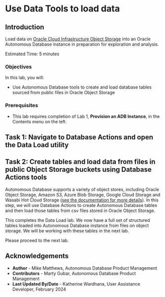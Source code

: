 # Use Data Tools to load data

## Introduction

Load data on [Oracle Cloud Infrastructure Object Storage](https://www.oracle.com/cloud/storage/object-storage.html) into an Oracle Autonomous Database instance in preparation for exploration and analysis.

Estimated Time: 5 minutes

### Objectives

In this lab, you will:
* Use Autonomous Database tools to create and load database tables sourced from public files in Oracle Object Storage


### Prerequisites

- This lab requires completion of Lab 1, **Provision an ADB Instance**, in the Contents menu on the left.

## Task 1: Navigate to Database Actions and open the Data Load utility

[](include:adb-goto-data-load-utility.md)

## Task 2: Create tables and load data from files in public Object Storage buckets using Database Actions tools

Autonomous Database supports a variety of object stores, including Oracle Object Storage, Amazon S3, Azure Blob Storage, Google Cloud Storage and Wasabi Hot Cloud Storage ([see the documentation for more details](https://docs.oracle.com/en/cloud/paas/autonomous-database/adbsa/data-load.html#GUID-E810061A-42B3-485F-92B8-3B872D790D85)). In this step, we will use Database Actions to create Autonomous Database tables and then load those tables from csv files stored in Oracle Object Storage.

[](include:adb-load-public-db-actions-15-min-quickstart.md)

This completes the Data Load lab. We now have a full set of structured tables loaded into Autonomous Database instance from files on object storage. We will be working with these tables in the next lab.

Please proceed to the next lab.

## Acknowledgements

* **Author** - Mike Matthews, Autonomous Database Product Management
* **Contributors** -  Marty Gubar, Autonomous Database Product Management
* **Last Updated By/Date** - Katherine Wardhana, User Assistance Developer, February 2024
